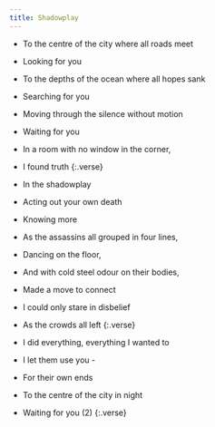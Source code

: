 ```yaml
---
title: Shadowplay
---
```


- To the centre of the city where all roads meet 
- Looking for you
- To the depths of the ocean where all hopes sank
- Searching for you
- Moving through the silence without motion
- Waiting for you
- In a room with no window in the corner,
- I found truth
{:.verse}

- In the shadowplay
- Acting out your own death
- Knowing more
- As the assassins all grouped in four lines,
- Dancing on the floor,
- And with cold steel odour on their bodies,
- Made a move to connect
- I could only stare in disbelief
- As the crowds all left
{:.verse}

- I did everything, everything I wanted to
- I let them use you -
- For their own ends
- To the centre of the city in night
- Waiting for you (2)
{:.verse}
